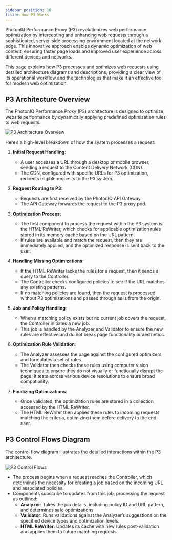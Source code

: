 ```yaml
---
sidebar_position: 10
title: How P3 Works
---
```


PhotonIQ Performance Proxy (P3) revolutionizes web performance optimization by intercepting and enhancing web requests through a sophisticated, server-side processing environment located at the network edge. This innovative approach enables dynamic optimization of web content, ensuring faster page loads and improved user experience across different devices and networks.

This page explains how P3 processes and optimizes web requests using detailed architecture diagrams and descriptions, providing a clear view of its operational workflow and the technologies that make it an effective tool for modern web optimization.

## P3 Architecture Overview

The PhotonIQ Performance Proxy (P3) architecture is designed to optimize website performance by dynamically applying predefined optimization rules to web requests.

![P3 Architecture Overview](/img/photoniq/p3/p3-architecture-overview.png)

Here’s a high-level breakdown of how the system processes a request:

1. **Initial Request Handling**:
   - A user accesses a URL through a desktop or mobile browser, sending a request to the Content Delivery Network (CDN).
   - The CDN, configured with specific URLs for P3 optimization, redirects eligible requests to the P3 system.

2. **Request Routing to P3**:
   - Requests are first received by the PhotonIQ API Gateway.
   - The API Gateway forwards the request to the P3 proxy pod.

3. **Optimization Process**:
   - The first component to process the request within the P3 system is the HTML ReWriter, which checks for applicable optimization rules stored in its memory cache based on the URL pattern.
   - If rules are available and match the request, then they are immediately applied, and the optimized response is sent back to the user.

4. **Handling Missing Optimizations**:
   - If the HTML ReWriter lacks the rules for a request, then it sends a query to the Controller.
   - The Controller checks configured policies to see if the URL matches any existing patterns.
   - If no matching policies are found, then the request is processed without P3 optimizations and passed through as is from the origin.

5. **Job and Policy Handling**:
   - When a matching policy exists but no current job covers the request, the Controller initiates a new job.
   - This job is handled by the Analyzer and Validator to ensure the new rules are effective and do not break page functionality or aesthetics.

6. **Optimization Rule Validation**:
   - The Analyzer assesses the page against the configured optimizers and formulates a set of rules.
   - The Validator then checks these rules using computer vision techniques to ensure they do not visually or functionally disrupt the page. It tests across various device resolutions to ensure broad compatibility.

7. **Finalizing Optimizations**:
   - Once validated, the optimization rules are stored in a collection accessed by the HTML ReWriter.
   - The HTML ReWriter then applies these rules to incoming requests matching the criteria, optimizing them before delivery to the end user.

## P3 Control Flows Diagram

The control flow diagram illustrates the detailed interactions within the P3 architecture.

![P3 Control Flows](/img/photoniq/p3/p3-control-flows.png)

- The process begins when a request reaches the Controller, which determines the necessity for creating a job based on the incoming URL and associated policies.
- Components subscribe to updates from this job, processing the request as outlined:
  - **Analyzer**: Takes the job details, including policy ID and URL pattern, and determines safe optimizations.
  - **Validator**: Runs validations against the Analyzer’s suggestions on the specified device types and optimization levels.
  - **HTML ReWriter**: Updates its cache with new rules post-validation and applies them to future matching requests.

